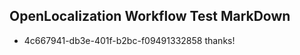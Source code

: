## OpenLocalization Workflow Test MarkDown
* 4c667941-db3e-401f-b2bc-f09491332858 thanks!

<!--HONumber=Jul16_HO4-->


